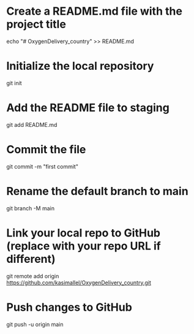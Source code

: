 # Create a README.md file with the project title
echo "# OxygenDelivery_country" >> README.md

# Initialize the local repository
git init

# Add the README file to staging
git add README.md

# Commit the file
git commit -m "first commit"

# Rename the default branch to main
git branch -M main

# Link your local repo to GitHub (replace with your repo URL if different)
git remote add origin https://github.com/kasimallel/OxygenDelivery_country.git

# Push changes to GitHub
git push -u origin main
